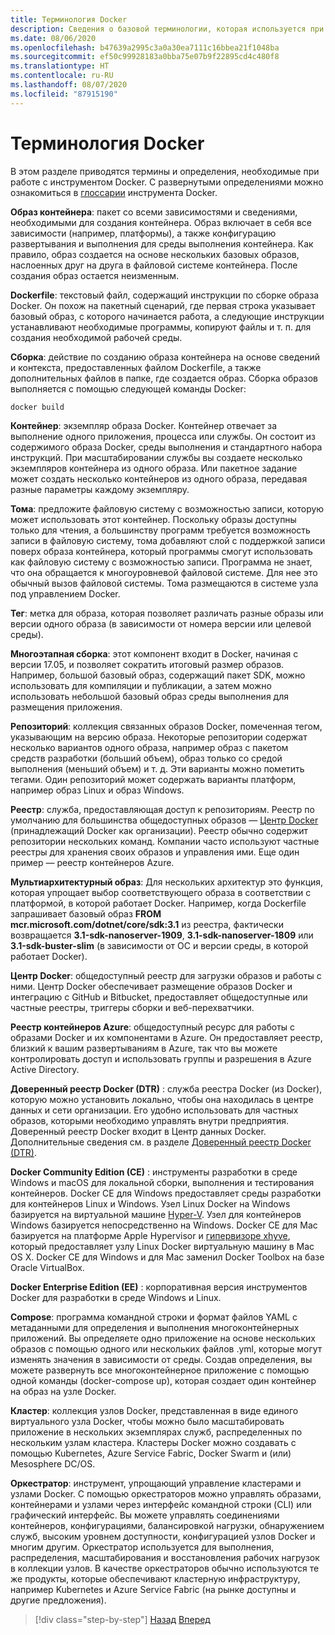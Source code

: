 ```yaml
---
title: Терминология Docker
description: Сведения о базовой терминологии, которая используется при повседневной работе с Docker.
ms.date: 08/06/2020
ms.openlocfilehash: b47639a2995c3a0a30ea7111c16bbea21f1048ba
ms.sourcegitcommit: ef50c99928183a0bba75e07b9f22895cd4c480f8
ms.translationtype: HT
ms.contentlocale: ru-RU
ms.lasthandoff: 08/07/2020
ms.locfileid: "87915190"
---
```

# <a name="docker-terminology"></a>Терминология Docker

В этом разделе приводятся термины и определения, необходимые при работе с инструментом Docker. С развернутыми определениями можно ознакомиться в [глоссарии](https://docs.docker.com/glossary/) инструмента Docker.

**Образ контейнера**: пакет со всеми зависимостями и сведениями, необходимыми для создания контейнера. Образ включает в себя все зависимости (например, платформы), а также конфигурацию развертывания и выполнения для среды выполнения контейнера. Как правило, образ создается на основе нескольких базовых образов, наслоенных друг на друга в файловой системе контейнера. После создания образ остается неизменным.

**Dockerfile**: текстовый файл, содержащий инструкции по сборке образа Docker. Он похож на пакетный сценарий, где первая строка указывает базовый образ, с которого начинается работа, а следующие инструкции устанавливают необходимые программы, копируют файлы и т. п. для создания необходимой рабочей среды.

**Сборка**: действие по созданию образа контейнера на основе сведений и контекста, предоставленных файлом Dockerfile, а также дополнительных файлов в папке, где создается образ. Сборка образов выполняется с помощью следующей команды Docker:

```bash
docker build
```

**Контейнер**: экземпляр образа Docker. Контейнер отвечает за выполнение одного приложения, процесса или службы. Он состоит из содержимого образа Docker, среды выполнения и стандартного набора инструкций. При масштабировании службы вы создаете несколько экземпляров контейнера из одного образа. Или пакетное задание может создать несколько контейнеров из одного образа, передавая разные параметры каждому экземпляру.

**Тома**: предложите файловую систему с возможностью записи, которую может использовать этот контейнер. Поскольку образы доступны только для чтения, а большинству программ требуется возможность записи в файловую систему, тома добавляют слой с поддержкой записи поверх образа контейнера, который программы смогут использовать как файловую систему с возможностью записи. Программа не знает, что она обращается к многоуровневой файловой системе. Для нее это обычный вызов файловой системы. Тома размещаются в системе узла под управлением Docker.

**Тег**: метка для образа, которая позволяет различать разные образы или версии одного образа (в зависимости от номера версии или целевой среды).

**Многоэтапная сборка**: этот компонент входит в Docker, начиная с версии 17.05, и позволяет сократить итоговый размер образов. Например, большой базовый образ, содержащий пакет SDK, можно использовать для компиляции и публикации, а затем можно использовать небольшой базовый образ среды выполнения для размещения приложения.

**Репозиторий**: коллекция связанных образов Docker, помеченная тегом, указывающим на версию образа. Некоторые репозитории содержат несколько вариантов одного образа, например образ с пакетом средств разработки (больший объем), образ только со средой выполнения (меньший объем) и т. д. Эти варианты можно пометить тегами. Один репозиторий может содержать варианты платформ, например образ Linux и образ Windows.

**Реестр**: служба, предоставляющая доступ к репозиториям. Реестр по умолчанию для большинства общедоступных образов — [Центр Docker](https://hub.docker.com/) (принадлежащий Docker как организации). Реестр обычно содержит репозитории нескольких команд. Компании часто используют частные реестры для хранения своих образов и управления ими. Еще один пример — реестр контейнеров Azure.

**Мультиархитектурный образ**: Для нескольких архитектур это функция, которая упрощает выбор соответствующего образа в соответствии с платформой, в которой работает Docker. Например, когда Dockerfile запрашивает базовый образ **FROM mcr.microsoft.com/dotnet/core/sdk:3.1** из реестра, фактически возвращается **3.1-sdk-nanoserver-1909**, **3.1-sdk-nanoserver-1809** или **3.1-sdk-buster-slim** (в зависимости от ОС и версии среды, в которой работает Docker).

**Центр Docker**: общедоступный реестр для загрузки образов и работы с ними. Центр Docker обеспечивает размещение образов Docker и интеграцию с GitHub и Bitbucket, предоставляет общедоступные или частные реестры, триггеры сборки и веб-перехватчики.

**Реестр контейнеров Azure**: общедоступный ресурс для работы с образами Docker и их компонентами в Azure. Он предоставляет реестр, близкий к вашим развертываниям в Azure, так что вы можете контролировать доступ и использовать группы и разрешения в Azure Active Directory.

**Доверенный реестр Docker (DTR)** : служба реестра Docker (из Docker), которую можно установить локально, чтобы она находилась в центре данных и сети организации. Его удобно использовать для частных образов, которыми необходимо управлять внутри предприятия. Доверенный реестр Docker входит в Центр данных Docker. Дополнительные сведения см. в разделе [Доверенный реестр Docker (DTR)](https://www.docker.com/sites/default/files/Docker%20Trusted%20Registry.pdf).

**Docker Community Edition (CE)** : инструменты разработки в среде Windows и macOS для локальной сборки, выполнения и тестирования контейнеров. Docker CE для Windows предоставляет среды разработки для контейнеров Linux и Windows. Узел Linux Docker на Windows базируется на виртуальной машине [Hyper-V](https://www.microsoft.com/cloud-platform/server-virtualization). Узел для контейнеров Windows базируется непосредственно на Windows. Docker CE для Mac базируется на платформе Apple Hypervisor и [гипервизоре xhyve](https://github.com/mist64/xhyve), который предоставляет узлу Linux Docker виртуальную машину в Mac OS X. Docker CE для Windows и для Mac заменил Docker Toolbox на базе Oracle VirtualBox.

**Docker Enterprise Edition (EE)** : корпоративная версия инструментов Docker для разработки в среде Windows и Linux.

**Compose**: программа командной строки и формат файлов YAML с метаданными для определения и выполнения многоконтейнерных приложений. Вы определяете одно приложение на основе нескольких образов с помощью одного или нескольких файлов .yml, которые могут изменять значения в зависимости от среды. Создав определения, вы можете развернуть все многоконтейнерное приложение с помощью одной команды (docker-compose up), которая создает один контейнер на образ на узле Docker.

**Кластер**: коллекция узлов Docker, представленная в виде единого виртуального узла Docker, чтобы можно было масштабировать приложение в нескольких экземплярах служб, распределенных по нескольким узлам кластера. Кластеры Docker можно создавать с помощью Kubernetes, Azure Service Fabric, Docker Swarm и (или) Mesosphere DC/OS.

**Оркестратор**: инструмент, упрощающий управление кластерами и узлами Docker. С помощью оркестраторов можно управлять образами, контейнерами и узлами через интерфейс командной строки (CLI) или графический интерфейс. Вы можете управлять соединениями контейнеров, конфигурациями, балансировкой нагрузки, обнаружением служб, высоким уровнем доступности, конфигурацией узлов Docker и многим другим. Оркестратор используется для выполнения, распределения, масштабирования и восстановления рабочих нагрузок в коллекции узлов. В качестве оркестраторов обычно используются те же продукты, которые обеспечивают кластерную инфраструктуру, например Kubernetes и Azure Service Fabric (на рынке доступны и другие предложения).

>[!div class="step-by-step"]
>[Назад](what-is-docker.md)
>[Вперед](docker-containers-images-and-registries.md)
